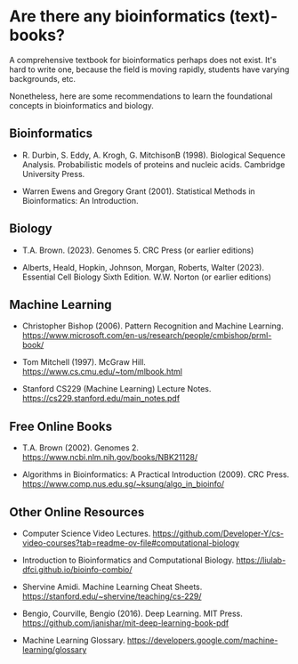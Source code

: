 # Are there any bioinformatics (text)-books?

A comprehensive textbook for bioinformatics perhaps does not exist.
It's hard to write one, because the field is moving rapidly, students have varying backgrounds, etc.

Nonetheless, here are some recommendations to learn the foundational concepts in bioinformatics and biology.

## Bioinformatics
- R. Durbin, S. Eddy, A. Krogh, G. MitchisonB (1998). Biological Sequence Analysis. Probabilistic models of proteins and nucleic acids. Cambridge University Press.

- Warren Ewens and Gregory Grant (2001). Statistical Methods in Bioinformatics: An Introduction.

## Biology
- T.A. Brown. (2023). Genomes 5. CRC Press (or earlier editions)

- Alberts, Heald, Hopkin, Johnson, Morgan, Roberts, Walter (2023). Essential Cell Biology Sixth Edition. W.W. Norton (or earlier editions)

## Machine Learning
- Christopher Bishop (2006). Pattern Recognition and Machine Learning. https://www.microsoft.com/en-us/research/people/cmbishop/prml-book/

- Tom Mitchell (1997). McGraw Hill. https://www.cs.cmu.edu/~tom/mlbook.html

- Stanford CS229 (Machine Learning) Lecture Notes. https://cs229.stanford.edu/main_notes.pdf

## Free Online Books
- T.A. Brown (2002). Genomes 2. https://www.ncbi.nlm.nih.gov/books/NBK21128/

- Algorithms in Bioinformatics: A Practical Introduction (2009). CRC Press. https://www.comp.nus.edu.sg/~ksung/algo_in_bioinfo/

## Other Online Resources
- Computer Science Video Lectures. https://github.com/Developer-Y/cs-video-courses?tab=readme-ov-file#computational-biology

- Introduction to Bioinformatics and Computational Biology. https://liulab-dfci.github.io/bioinfo-combio/

- Shervine Amidi. Machine Learning Cheat Sheets. https://stanford.edu/~shervine/teaching/cs-229/

- Bengio, Courville, Bengio (2016). Deep Learning.  MIT Press. https://github.com/janishar/mit-deep-learning-book-pdf

- Machine Learning Glossary. https://developers.google.com/machine-learning/glossary